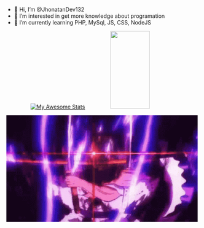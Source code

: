   
- 👋 Hi, I’m @JhonatanDev132
- 👀 I’m interested in get more knowledge about programation
- 🌱 I’m currently learning PHP, MySql, JS, CSS, NodeJS
  
<div align='center'> 

[![My Awesome Stats](https://awesome-github-stats.azurewebsites.net/user-stats/JhonatanDev132?cardType=github&preferLogin=false&Background=000000&Text=DDDDDD&Title=8B00D4&Border=6500DD&Ring=BBA8DD)](https://git.io/awesome-stats-card)
<img width="45%" height="203px" src="https://github-readme-stats.vercel.app/api/top-langs/?username=JhonatanDev132&layout=compact&hide_border=false&border_color=6500DD&&title_color=8B00D4&text_color=DDDDDD&bg_color=000000" />

<img  src="zoro-one-piece-zoro-purgatory-onigiri.gif">

</div>
